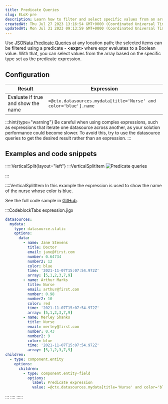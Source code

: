```yaml
---
title: Predicate Queries
slug: ELoX-pre
description: Learn how to filter and select specific values from an array using JSONata Predicate Queries. Discover how to use a predicate expression to display the name of a nurse with a specified color. This document includes a helpful code snippet and a direct link
createdAt: Thu Jul 27 2023 13:16:54 GMT+0000 (Coordinated Universal Time)
updatedAt: Mon Jul 31 2023 09:13:59 GMT+0000 (Coordinated Universal Time)
---
```


Use <a href="https://docs.jsonata.org/predicate" target="_blank">JSONata Predicate Queries</a> at any location path; the selected items can be filtered using a predicate - **\<expr>** where expr evaluates to a Boolean value. With that, you can select values from the array based on the specific type set as the predicate expression.

## Configuration

| **Result**                         | **Expression**                                                  |
| ---------------------------------- | --------------------------------------------------------------- |
| Evaluate if true and show the name | `=@ctx.datasources.mydata[title='Nurse' and color='blue'].name` |

:::hint{type="warning"}
Be careful when using complex expressions, such as expressions that iterate one datasource across another, as your solution performance could become slower. To avoid this, try to use the datasource queries to get the desired result rather than an expression.
:::

## Examples and code snippets 

:::::VerticalSplit{layout="left"}
:::VerticalSplitItem
![Predicate queries](https://archbee-image-uploads.s3.amazonaws.com/x7vdIDH6-ScTprfmi2XXX/pJL_aAds1bbqRl0w5trhY_qfbtw3l1pzojf6xyfwlvvimg0976iphone13blueportrait.png "Predicate queries")


:::

::::VerticalSplitItem
In this example the expression is used to show the name of the nurse whose color is blue.&#x20;

See the full code sample in <a href="https://github.com/jigx-com/jigx-samples/blob/main/quickstart/jigx-samples/jigs/guide-expressions/static-data/expression.jigx" target="_blank">GitHub</a>.&#x20;

:::CodeblockTabs
expression.jigx

```yaml
datasources:
  mydata: 
    type: datasource.static
    options:
      data:
        - name: Jane Stevens
          title: Doctor
          email: jane@first.com
          number: 0.64734
          number2: 12
          color: blue
          time: '2021-11-07T15:07:54.972Z'
          array: [5,1,2,3,7,9]
        - name: Arthur Marks
          title: Nurse
          email: arthur@first.com
          number: 0.98
          number2: 10
          color: red
          time: '2021-11-07T15:07:54.972Z'
          array: [5,1,2,3,7,9]
        - name: Merley Shanks
          title: Nurse
          email: merley@first.com
          number: 0.43
          number2: 9
          color: blue
          time: '2021-11-07T15:07:54.972Z'
          array: [5,1,2,3,7,9]
children:
  - type: component.entity
    options:
      children:
        - type: component.entity-field
          options:
            label: Predicate expression
            value: =@ctx.datasources.mydata[title='Nurse' and color='blue'].name
```
:::
::::
:::::

